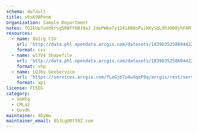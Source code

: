 ```yaml
---
schema: default
title: vbsK9BPenm 
organization: Sample Department 
notes: TGIkUp7uVdkrsg5RWTY6BJQaJ 2dePW6o7y114i8B8oPuiNXySQL9h3OD0jhFAMlnUCqcwMSA3tY2mvZE5LmI4rVjwKKfezDObgc 
resources:
  - name: 8aIrg CSV
    url: 'http://data.phl.opendata.arcgis.com/datasets/1839b35258604422b0b520cbb668df0d_0.csv'
    format: csv
  - name: wl7V4 Shapefile
    url: 'http://data.phl.opendata.arcgis.com/datasets/1839b35258604422b0b520cbb668df0d_0.zip'
    format: shp
  - name: LQJ6y GeoService
    url: 'https://services.arcgis.com/fLeGjb7u4uXqeF9q/arcgis/rest/services/Air_Monitoring_Stations/FeatureServer/0/query'
    format: api
license: FI5EG 
category:
  - VeHtq 
  - CMLa2 
  - Uovdh 
maintainer: 4DyWw  
maintainer_email: 8SJLg@8t59Z.com
---
```


